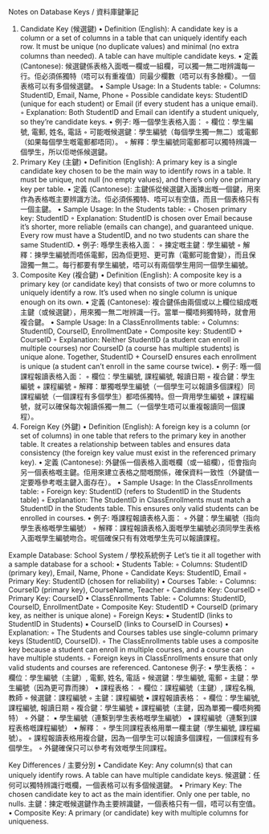 

Notes on Database Keys / 資料庫鍵筆記
1. Candidate Key (候選鍵)
	•	Definition (English): A candidate key is a column or a set of columns in a table that can uniquely identify each row. It must be unique (no duplicate values) and minimal (no extra columns than needed). A table can have multiple candidate keys.
	•	定義 (Cantonese): 候選鍵係表格入面嘅一欄或一組欄，可以獨一無二咁辨識每一行。佢必須係獨特（唔可以有重複值）同最少欄數（唔可以有多餘欄）。一個表格可以有多個候選鍵。
	•	Sample Usage: In a Students table:
	◦	Columns: StudentID, Email, Name, Phone
	◦	Possible candidate keys: StudentID (unique for each student) or Email (if every student has a unique email).
	◦	Explanation: Both StudentID and Email can identify a student uniquely, so they’re candidate keys.
	•	例子: 喺一個學生表格入面：
	◦	欄位：學生編號, 電郵, 姓名, 電話
	◦	可能嘅候選鍵：學生編號（每個學生獨一無二）或電郵（如果每個學生嘅電郵都唔同）。
	◦	解釋：學生編號同電郵都可以獨特辨識一個學生，所以佢哋係候選鍵。
2. Primary Key (主鍵)
	•	Definition (English): A primary key is a single candidate key chosen to be the main way to identify rows in a table. It must be unique, not null (no empty values), and there’s only one primary key per table.
	•	定義 (Cantonese): 主鍵係從候選鍵入面揀出嘅一個鍵，用來作為表格嘅主要辨識方法。佢必須係獨特、唔可以有空值，而且一個表格只有一個主鍵。
	•	Sample Usage: In the Students table:
	◦	Chosen primary key: StudentID
	◦	Explanation: StudentID is chosen over Email because it’s shorter, more reliable (emails can change), and guaranteed unique. Every row must have a StudentID, and no two students can share the same StudentID.
	•	例子: 喺學生表格入面：
	◦	揀定嘅主鍵：學生編號
	◦	解釋：揀學生編號而唔係電郵，因為佢更短、更可靠（電郵可能會變），而且保證獨一無二。每行都要有學生編號，唔可以有兩個學生用同一個學生編號。
3. Composite Key (複合鍵)
	•	Definition (English): A composite key is a primary key (or candidate key) that consists of two or more columns to uniquely identify a row. It’s used when no single column is unique enough on its own.
	•	定義 (Cantonese): 複合鍵係由兩個或以上欄位組成嘅主鍵（或候選鍵），用來獨一無二咁辨識一行。當單一欄唔夠獨特時，就會用複合鍵。
	•	Sample Usage: In a ClassEnrollments table:
	◦	Columns: StudentID, CourseID, EnrollmentDate
	◦	Composite key: StudentID + CourseID
	◦	Explanation: Neither StudentID (a student can enroll in multiple courses) nor CourseID (a course has multiple students) is unique alone. Together, StudentID + CourseID ensures each enrollment is unique (a student can’t enroll in the same course twice).
	•	例子: 喺一個課程報讀表格入面：
	◦	欄位：學生編號, 課程編號, 報讀日期
	◦	複合鍵：學生編號 + 課程編號
	◦	解釋：單獨嘅學生編號（一個學生可以報讀多個課程）同課程編號（一個課程有多個學生）都唔係獨特。但一齊用學生編號 + 課程編號，就可以確保每次報讀係獨一無二（一個學生唔可以重複報讀同一個課程）。
4. Foreign Key (外鍵)
	•	Definition (English): A foreign key is a column (or set of columns) in one table that refers to the primary key in another table. It creates a relationship between tables and ensures data consistency (the foreign key value must exist in the referenced primary key).
	•	定義 (Cantonese): 外鍵係一個表格入面嘅欄（或一組欄），佢會指向另一個表格嘅主鍵。佢用來建立表格之間嘅關係，確保資料一致性（外鍵值一定要喺參考嘅主鍵入面存在）。
	•	Sample Usage: In the ClassEnrollments table:
	◦	Foreign key: StudentID (refers to StudentID in the Students table)
	◦	Explanation: The StudentID in ClassEnrollments must match a StudentID in the Students table. This ensures only valid students can be enrolled in courses.
	•	例子: 喺課程報讀表格入面：
	◦	外鍵：學生編號（指向學生表格嘅學生編號）
	◦	解釋：課程報讀表格入面嘅學生編號必須同學生表格入面嘅學生編號吻合。呢個確保只有有效嘅學生先可以報讀課程。

Example Database: School System / 學校系統例子
Let’s tie it all together with a sample database for a school:
	•	Students Table:
	◦	Columns: StudentID (primary key), Email, Name, Phone
	◦	Candidate Keys: StudentID, Email
	◦	Primary Key: StudentID (chosen for reliability)
	•	Courses Table:
	◦	Columns: CourseID (primary key), CourseName, Teacher
	◦	Candidate Key: CourseID
	◦	Primary Key: CourseID
	•	ClassEnrollments Table:
	◦	Columns: StudentID, CourseID, EnrollmentDate
	◦	Composite Key: StudentID + CourseID (primary key, as neither is unique alone)
	◦	Foreign Keys:
	▪	StudentID (links to StudentID in Students)
	▪	CourseID (links to CourseID in Courses)
	•	Explanation:
	◦	The Students and Courses tables use single-column primary keys (StudentID, CourseID).
	◦	The ClassEnrollments table uses a composite key because a student can enroll in multiple courses, and a course can have multiple students.
	◦	Foreign keys in ClassEnrollments ensure that only valid students and courses are referenced.
Cantonese 例子:
	•	學生表格：
	◦	欄位：學生編號（主鍵）, 電郵, 姓名, 電話
	◦	候選鍵：學生編號, 電郵
	◦	主鍵：學生編號（因為更可靠而揀）
	•	課程表格：
	◦	欄位：課程編號（主鍵）, 課程名稱, 教師
	◦	候選鍵：課程編號
	◦	主鍵：課程編號
	•	課程報讀表格：
	◦	欄位：學生編號, 課程編號, 報讀日期
	◦	複合鍵：學生編號 + 課程編號（主鍵，因為單獨一欄唔夠獨特）
	◦	外鍵：
	▪	學生編號（連繫到學生表格嘅學生編號）
	▪	課程編號（連繫到課程表格嘅課程編號）
	•	解釋：
	◦	學生同課程表格用單一欄主鍵（學生編號, 課程編號）。
	◦	課程報讀表格用複合鍵，因為一個學生可以報讀多個課程，一個課程有多個學生。
	◦	外鍵確保只可以參考有效嘅學生同課程。

Key Differences / 主要分別
	•	Candidate Key: Any column(s) that can uniquely identify rows. A table can have multiple candidate keys. 候選鍵：任何可以獨特辨識行嘅欄，一個表格可以有多個候選鍵。
	•	Primary Key: The chosen candidate key to act as the main identifier. Only one per table, no nulls. 主鍵：揀定嘅候選鍵作為主要辨識鍵，一個表格只有一個，唔可以有空值。
	•	Composite Key: A primary (or candidate) key with multiple columns for uniqueness. 